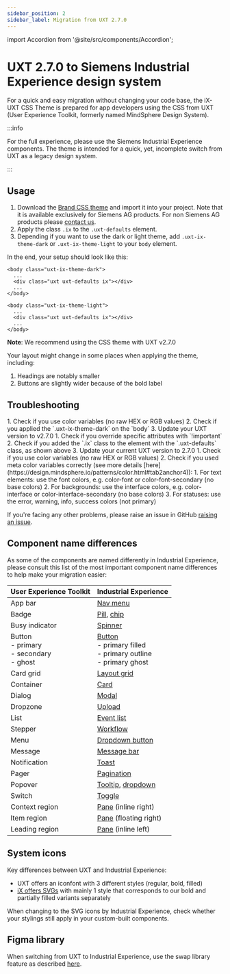 ```yaml
---
sidebar_position: 2
sidebar_label: Migration from UXT 2.7.0
---
```


import Accordion from '@site/src/components/Accordion';

# UXT 2.7.0 to Siemens Industrial Experience design system

For a quick and easy migration without changing your code base, the iX-UXT CSS Theme is prepared for app developers using the CSS from UXT (User Experience Toolkit, formerly named MindSphere Design System).

:::info

For the full experience, please use the Siemens Industrial Experience components. The theme is intended for a quick, yet, incomplete switch from UXT as a legacy design system.

:::

## Usage

1. Download the [Brand CSS theme](https://code.siemens.com/siemens-ix/ix-brand-theme/uxt) and import it into your project. Note that it is available exclusively for Siemens AG products. For non Siemens AG products please [contact us](../contact-us.md).
2. Apply the class `.ix` to the `.uxt-defaults` element.
3. Depending if you want to use the dark or light theme, add `.uxt-ix-theme-dark` or `.uxt-ix-theme-light` to your `body` element.

In the end, your setup should look like this:

```
<body class="uxt-ix-theme-dark">
  ...
  <div class="uxt uxt-defaults ix"></div>
  ...
</body>
```

```
<body class="uxt-ix-theme-light">
  ...
  <div class="uxt uxt-defaults ix"></div>
  ...
</body>
```

**Note**: We recommend using the CSS theme with UXT v2.7.0

Your layout might change in some places when applying the theme, including:

1. Headings are notably smaller
2. Buttons are slightly wider because of the bold label

## Troubleshooting

<Accordion title="I don’t see the right colors." id="colors">
1. Check if you use color variables (no raw HEX or RGB values)
2. Check if you applied the `.uxt-ix-theme-dark` on the `body`
3. Update your UXT version to v2.7.0
</Accordion>

<Accordion title="My custom component doesn’t look right." id="custom-comoponents">
1. Check if you override specific attributes with `!important`
2. Check if you added the `.ix` class to the element with the `.uxt-defaults` class, as shown above
3. Update your current UXT version to 2.7.0
</Accordion>

<Accordion title="The colors don’t look right in both themes." id="colors-dark" showBorderBottom>
1. Check if you use color variables (no raw HEX or RGB values)
2. Check if you used meta color variables correctly (see more details [here](https://design.mindsphere.io/patterns/color.html#tab2anchor4)):
	1. For text elements: use the font colors, e.g. color-font or color-font-secondary (no base colors)
	2. For backgrounds: use the interface colors, e.g. color-interface or color-interface-secondary (no base colors)
	3. For statuses: use the error, warning, info, success colors (not primary)
</Accordion>

If you're facing any other problems, please raise an issue in GitHub [raising an issue](https://github.com/siemens/ix/issues).

## Component name differences

As some of the components are named differently in Industrial Experience, please consult this list of the most important component name differences to help make your migration easier:

| **User Experience Toolkit**                      | **Industrial Experience**                                                                              |
| ------------------------------------------------ | ------------------------------------------------------------------------------------------------------ |
| App bar                                          | [Nav menu](../controls/application-frame/application-menu.md)                                          |
| Badge                                            | [Pill](../controls/pill.md), [chip](../controls/chip.md)                                               |
| Busy indicator                                   | [Spinner](../controls/spinner.md)                                                                      |
| Button<br/>- primary<br/>- secondary<br/>- ghost | [Button](../controls/buttons/button.md)<br/>- primary filled<br/>- primary outline<br/>- primary ghost |
| Card grid                                        | [Layout grid](../controls/layout-grid.md)                                                              |
| Container                                        | [Card](../controls/card.md)                                                                            |
| Dialog                                           | [Modal](../controls/modal.md)                                                                          |
| Dropzone                                         | [Upload](../controls/upload.md)                                                                        |
| List                                             | [Event list](../controls/event-list.md)                                                                |
| Stepper                                          | [Workflow](../controls/workflow.md)                                                                    |
| Menu                                             | [Dropdown button](../controls/buttons/dropdown-button.md)                                              |
| Message                                          | [Message bar](../controls/messagebar.md)                                                               |
| Notification                                     | [Toast](../controls/toast.md)                                                                          |
| Pager                                            | [Pagination](../controls/pagination.md)                                                                |
| Popover                                          | [Tooltip](../controls/tooltip.md), [dropdown](../controls/dropdown.md)                                 |
| Switch                                           | [Toggle](../controls/toggle.mdx)                                                                       |
| Context region                                   | [Pane](../controls/panes.md) (inline right)                                                            |
| Item region                                      | [Pane](../controls/panes.md) (floating right)                                                          |
| Leading region                                   | [Pane](../controls/panes.md) (inline left)                                                             |

## System icons

Key differences between UXT and Industrial Experience:

- UXT offers an iconfont with 3 different styles (regular, bold, filled)
- [iX offers SVGs](https://ix.siemens.io/docs/icon-library/icons) with mainly 1 style that corresponds to our bold and partially filled variants separately

When changing to the SVG icons by Industrial Experience, check whether your stylings still apply in your custom-built components.

## Figma library

When switching from UXT to Industrial Experience, use the swap library feature as described [here](https://help.figma.com/hc/en-us/articles/4404856784663-Swap-style-and-component-libraries).

